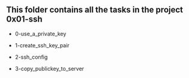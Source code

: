 ## This folder contains all the tasks in the project 0x01-ssh

* 0-use_a_private_key

* 1-create_ssh_key_pair
* 2-ssh_config
* 3-copy_publickey_to_server
